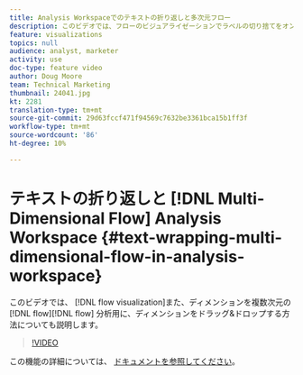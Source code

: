 ```yaml
---
title: Analysis Workspaceでのテキストの折り返しと多次元フロー
description: このビデオでは、フローのビジュアライゼーションでラベルの切り捨てをオンまたはオフにする方法を示します。 また、ディメンションをフローにドラッグ&ドロップして、複数次元のフローを分析する方法も説明します。
feature: visualizations
topics: null
audience: analyst, marketer
activity: use
doc-type: feature video
author: Doug Moore
team: Technical Marketing
thumbnail: 24041.jpg
kt: 2281
translation-type: tm+mt
source-git-commit: 29d63fccf471f94569c7632be3361bca15b1ff3f
workflow-type: tm+mt
source-wordcount: '86'
ht-degree: 10%

---
```



# テキストの折り返しと [!DNL Multi-Dimensional Flow] Analysis Workspace {#text-wrapping-multi-dimensional-flow-in-analysis-workspace}

このビデオでは、 [!DNL flow visualization]また、ディメンションを複数次元の [!DNL flow][!DNL flow] 分析用に、ディメンションをドラッグ&amp;ドロップする方法についても説明します。

>[!VIDEO](https://video.tv.adobe.com/v/24041/?quality=12)

この機能の詳細については、 [ドキュメントを参照してください](https://marketing.adobe.com/resources/help/ja_JP/analytics/analysis-workspace/flow.html)。
